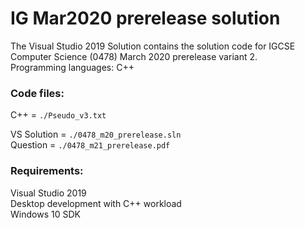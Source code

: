 # IG Mar2020 prerelease solution
The Visual Studio 2019 Solution contains the solution code for IGCSE Computer Science (0478) March 2020 prerelease variant 2.  
Programming languages: C++

### Code files:  
C++ = `./Pseudo_v3.txt`  

VS Solution = `./0478_m20_prerelease.sln`  
Question = `./0478_m21_prerelease.pdf`

### Requirements: 
Visual Studio 2019  
Desktop development with C++ workload  
Windows 10 SDK
